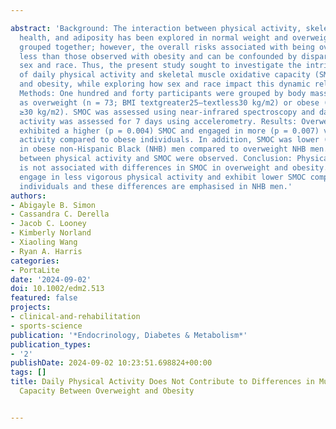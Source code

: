 ---
abstract: 'Background: The interaction between physical activity, skeletal muscle
  health, and adiposity has been explored in normal weight and overweight/obesity
  grouped together; however, the overall risks associated with being overweight are
  less than those observed with obesity and can be confounded by disparities in both
  sex and race. Thus, the present study sought to investigate the intricate interplay
  of daily physical activity and skeletal muscle oxidative capacity (SMOC) in overweight
  and obesity, while exploring how sex and race impact this dynamic relationship.
  Methods: One hundred and forty participants were grouped by body mass index (BMI)
  as overweight (n = 73; BMI textgreater25–textless30 kg/m2) or obese (n = 67; BMI
  ≥30 kg/m2). SMOC was assessed using near‐infrared spectroscopy and daily physical
  activity was assessed for 7 days using accelerometry. Results: Overweight individuals
  exhibited a higher (p = 0.004) SMOC and engaged in more (p = 0.007) vigorous physical
  activity compared to obese individuals. In addition, SMOC was lower (p = 0.005)
  in obese non‐Hispanic Black (NHB) men compared to overweight NHB men. No relationships
  between physical activity and SMOC were observed. Conclusion: Physical activity
  is not associated with differences in SMOC in overweight and obesity. Obese individuals
  engage in less vigorous physical activity and exhibit lower SMOC compared to overweight
  individuals and these differences are emphasised in NHB men.'
authors:
- Abigayle B. Simon
- Cassandra C. Derella
- Jacob C. Looney
- Kimberly Norland
- Xiaoling Wang
- Ryan A. Harris
categories:
- PortaLite
date: '2024-09-02'
doi: 10.1002/edm2.513
featured: false
projects:
- clinical-and-rehabilitation
- sports-science
publication: '*Endocrinology, Diabetes & Metabolism*'
publication_types:
- '2'
publishDate: 2024-09-02 10:23:51.698824+00:00
tags: []
title: Daily Physical Activity Does Not Contribute to Differences in Muscle Oxidative
  Capacity Between Overweight and Obesity

---
